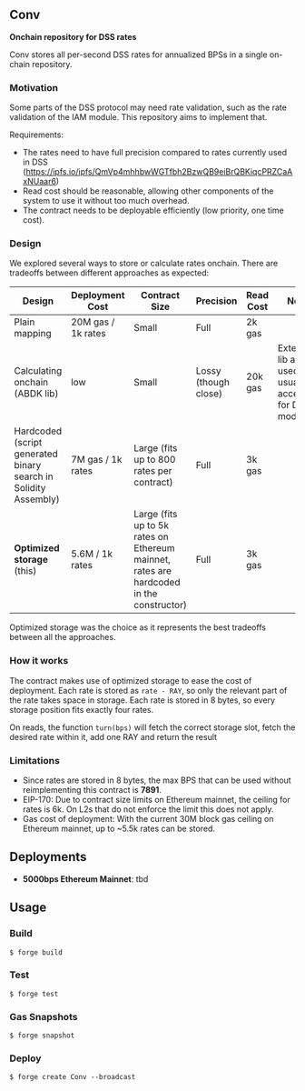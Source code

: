 ## Conv

**Onchain repository for DSS rates**

Conv stores all per-second DSS rates for annualized BPSs in a single on-chain repository.

### Motivation

Some parts of the DSS protocol may need rate validation, such as the rate validation of the IAM module. This repository aims to implement that.

Requirements:
- The rates need to have full precision compared to rates currently used in DSS (https://ipfs.io/ipfs/QmVp4mhhbwWGTfbh2BzwQB9eiBrQBKiqcPRZCaAxNUaar6)
- Read cost should be reasonable, allowing other components of the system to use it without too much overhead.
- The contract needs to be deployable efficiently (low priority, one time cost).

### Design

We explored several ways to store or calculate rates onchain. There are tradeoffs between different approaches as expected:

| Design   | Deployment Cost | Contract Size | Precision | Read Cost | Note |
| -------- | --------------- | ------------- | --------- | --------- | ---- |
| Plain mapping | 20M gas / 1k rates | Small | Full | 2k gas |
| Calculating onchain (ABDK lib) | low | Small | Lossy (though close) | 20k gas | External lib also used, not usually accepted for DSS modules |
| Hardcoded (script generated binary search in Solidity Assembly) | 7M gas / 1k rates | Large (fits up to 800 rates per contract) | Full | 3k gas |
| **Optimized storage** (this) | 5.6M / 1k rates | Large (fits up to 5k rates on Ethereum mainnet, rates are hardcoded in the constructor) | Full | 3k gas

Optimized storage was the choice as it represents the best tradeoffs between all the approaches.

### How it works

The contract makes use of optimized storage to ease the cost of deployment. Each rate is stored as `rate - RAY`, so only the relevant part of the rate takes space in storage. Each rate is stored in 8 bytes, so every storage position fits exactly four rates.

On reads, the function `turn(bps)` will fetch the correct storage slot, fetch the desired rate within it, add one RAY and return the result

### Limitations

- Since rates are stored in 8 bytes, the max BPS that can be used without reimplementing this contract is **7891**.
- EIP-170: Due to contract size limits on Ethereum mainnet, the ceiling for rates is 6k. On L2s that do not enforce the limit this does not apply.
- Gas cost of deployment: With the current 30M block gas ceiling on Ethereum mainnet, up to ~5.5k rates can be stored.

## Deployments

- **5000bps Ethereum Mainnet**: tbd

## Usage

### Build

```shell
$ forge build
```

### Test

```shell
$ forge test
```

### Gas Snapshots

```shell
$ forge snapshot
```

### Deploy

```shell
$ forge create Conv --broadcast
```